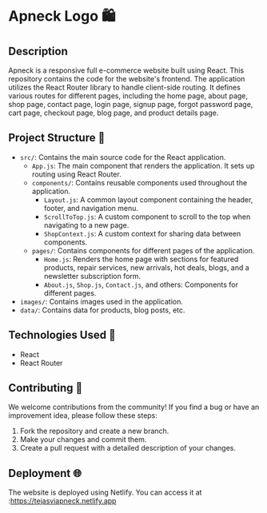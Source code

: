 # Apneck Logo 🛍

## Description
Apneck is a responsive full e-commerce website built using React. This repository contains the code for the website's frontend. The application utilizes the React Router library to handle client-side routing. It defines various routes for different pages, including the home page, about page, shop page, contact page, login page, signup page, forgot password page, cart page, checkout page, blog page, and product details page.

## Project Structure 📁
- `src/`: Contains the main source code for the React application.
  - `App.js`: The main component that renders the application. It sets up routing using React Router.
  - `components/`: Contains reusable components used throughout the application.
    - `Layout.js`: A common layout component containing the header, footer, and navigation menu.
    - `ScrollToTop.js`: A custom component to scroll to the top when navigating to a new page.
    - `ShopContext.js`: A custom context for sharing data between components.
  - `pages/`: Contains components for different pages of the application.
    - `Home.js`: Renders the home page with sections for featured products, repair services, new arrivals, hot deals, blogs, and a newsletter subscription form.
    - `About.js`, `Shop.js`, `Contact.js`, and others: Components for different pages.
- `images/`: Contains images used in the application.
- `data/`: Contains data for products, blog posts, etc.

## Technologies Used 🚀
- React
- React Router

## Contributing 👥
We welcome contributions from the community! If you find a bug or have an improvement idea, please follow these steps:
1. Fork the repository and create a new branch.
2. Make your changes and commit them.
3. Create a pull request with a detailed description of your changes.

## Deployment 🌐
The website is deployed using Netlify. You can access it at :https://tejasviapneck.netlify.app
